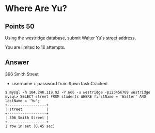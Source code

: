 # Where Are Yu?

## Points 50

Using the westridge database, submit Walter Yu's street address.

You are limited to 10 attempts.

## Answer

396 Smith Street

* username + password from #pwn task:Cracked

```
$ mysql -h 104.248.119.92 -P 666 -u westridge -p123456789 westridge
mysql> SELECT street FROM students WHERE firstName = 'Walter' AND lastName = 'Yu';
+------------------+
| street           |
+------------------+
| 396 Smith Street |
+------------------+
1 row in set (0.45 sec)
```
